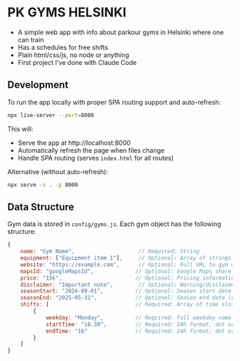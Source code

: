 # PK GYMS HELSINKI

<INSERT PAGE URL HERE>

- A simple web app with info about parkour gyms in Helsinki where one can train
- Has a schedules for free shifts
- Plain html/css/js, no node or anything
- First project I've done with Claude Code

## Development

To run the app locally with proper SPA routing support and auto-refresh:

```bash
npx live-server --port=8000
```

This will:
- Serve the app at http://localhost:8000
- Automatically refresh the page when files change
- Handle SPA routing (serves `index.html` for all routes)

Alternative (without auto-refresh):
```bash
npx serve -s . -p 8000
```

## Data Structure

Gym data is stored in `config/gyms.js`. Each gym object has the following structure:

```javascript
{
    name: "Gym Name",                    // Required: String
    equipment: ["Equipment item 1"],     // Optional: Array of strings with emojis
    website: "https://example.com",      // Optional: Full URL to gym website
    mapsId: "googleMapsId",             // Optional: Google Maps share ID for location
    price: "15€",                       // Optional: Pricing information string
    disclaimer: "Important note",        // Optional: Warning/disclaimer text
    seasonStart: "2024-09-01",          // Optional: Season start date (yyyy-mm-dd)
    seasonEnd: "2025-05-31",            // Optional: Season end date (yyyy-mm-dd)
    shifts: [                           // Required: Array of time slots
        {
            weekday: "Monday",          // Required: Full weekday name
            startTime: "10.30",         // Required: 24h format, dot or colon separator
            endTime: "16"               // Required: 24h format, dot or colon separator
        }
    ]
}
```